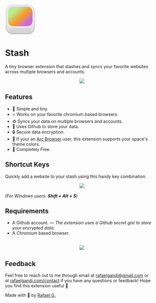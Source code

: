 <img src="https://github.com/rafaelgandi/arc-tab-stash/raw/main/assets/stashicon.png" width="100" height="100" > 
<br>

# Stash
A tiny browser extension that stashes and syncs your favorite websites across multiple browsers and accounts.

<p align="center">
    <img src="https://s3.us-west-2.amazonaws.com/secure.notion-static.com/7c97273e-4aaa-41a0-a506-76a7b7b53b87/stash-ss.png?X-Amz-Algorithm=AWS4-HMAC-SHA256&X-Amz-Content-Sha256=UNSIGNED-PAYLOAD&X-Amz-Credential=AKIAT73L2G45EIPT3X45/20230218/us-west-2/s3/aws4_request&X-Amz-Date=20230218T094411Z&X-Amz-Expires=86400&X-Amz-Signature=c1cc533c73d466a6f4228f7720f0c472472dd42abc86e7f98566cc36d0be795e&X-Amz-SignedHeaders=host&response-content-disposition=filename%3D%22stash-ss.png%22&x-id=GetObject" />
</p>

## Features
- 🧘 Simple and tiny.
- ⭐️ Works on your favorite chromium based browsers.
- ♻️ Syncs your data on multiple browsers and accounts.
- 🦾 Uses Github to store your data.
- 🔒 Secure data encryption.
- 🌈 If your an [Arc Browser](https://arc.net/) user, this extension supports your space's theme colors.
- 🌴 Completely Free.

## Shortcut Keys

Quickly add a website to your stash using this handy key combination.
<p align="center">
    <img src="https://s3.us-west-2.amazonaws.com/secure.notion-static.com/680fe0ed-335c-41ac-ae6c-92c8f374e8dc/shortcutkeyssvg.svg?X-Amz-Algorithm=AWS4-HMAC-SHA256&X-Amz-Content-Sha256=UNSIGNED-PAYLOAD&X-Amz-Credential=AKIAT73L2G45EIPT3X45%2F20230220%2Fus-west-2%2Fs3%2Faws4_request&X-Amz-Date=20230220T091648Z&X-Amz-Expires=86400&X-Amz-Signature=b3551365bb9007e37dbc3a4bcb60847f2f3be10e69a03436c7e0deea23e985c1&X-Amz-SignedHeaders=host&response-content-disposition=filename%3D%22shortcutkeyssvg.svg%22&x-id=GetObject" />
</p>

*(For Windows users: **Shift + Alt + S**)*


## Requirements
- A Github account. *— The extension uses a Github secret gist to store your encrypted data.*
- A *Chromium* based browser.


<p align="center">
    <br>
    <a href="https://rafaelgandi.notion.site/Stash-1280c4fcdd48491ab480cf455d671517">
        <img src="https://lh3.googleusercontent.com/pw/AMWts8AeZJKtK-wWKkTkDnQdQ_ggJ_fbtA1Hk5J4pmByPBRMCDiDVLdoVDovH1hbW1P-B2GiZALTmc2K_UJpZteflduvV4qYYTidWd13rCk95c3yL7eEKoau-mf385IsOAKyTStU4PlVnmRqyzhS9e4Fv4UKAQ=w272-h88-no?authuser=0" />
    </a>
</p>

## Feedback
Feel free to reach out to me through email at [rafaelgandi@gmail.com](mailto:rafaelgandi@gmail.com) or at [rafaelgandi.com/contact](https://rafaelgandi.com/contact) if you have any questions or feedback! Hope you find this extension useful 🚀

Made with 🤙 by [Rafael G.](https://rafaelgandi.com)